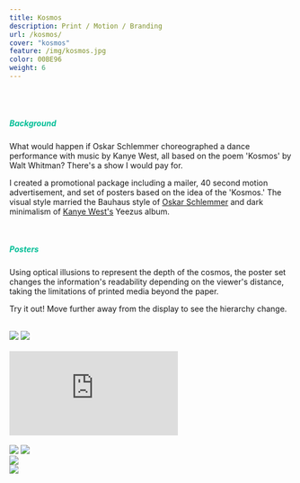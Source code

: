 ```yaml
---
title: Kosmos
description: Print / Motion / Branding
url: /kosmos/
cover: "kosmos"
feature: /img/kosmos.jpg
color: 00BE96
weight: 6
---
```


<br><br>
<h5 style="color: #00BE96">Background</h5>
<p>
What would happen if Oskar Schlemmer choreographed a dance performance with music by Kanye West, all based on the poem 'Kosmos' by Walt Whitman? There's a show I would pay for.
</p><p>
I created a promotional package including a mailer, 40 second motion advertisement, and set of posters based on the idea of the 'Kosmos.' The visual style married the Bauhaus style of <a href="https://www.google.com/search?site=&tbm=isch&source=hp&biw=1920&bih=1002&q=oskar+schlemmer&oq=oskar+schlemmer&gs_l=img.3..0l10.435.2944.0.3205.16.13.0.0.0.0.382.1787.0j4j3j1.8.0....0...1.1.64.img..8.8.1772.0.tVKHcg6x7kI">Oskar Schlemmer</a> and dark minimalism of <a href="https://www.google.com/search?site=&tbm=isch&source=hp&biw=1920&bih=1002&q=Kanye+West+Yeezus&oq=Kanye+West+Yeezus&gs_l=img.3..0l10.368.2832.0.3150.18.16.0.0.0.0.297.2525.0j6j6.12.0....0...1.1.64.img..6.12.2510.0.rr5KWjnw6e4#q=Kanye+West+Yeezus&tbm=isch&tbs=isz:l">Kanye West's</a> Yeezus album.
</p>
<br>
<h5 style="color: #00BE96">Posters</h5>
<p>
Using optical illusions to represent the depth of the cosmos, the poster set changes the information's readability depending on the viewer's distance, taking the limitations of printed media beyond the paper.
</p><p>
Try it out! Move further away from the display to see the hierarchy change.
</p>
<br>
<img src="/img/project-3/Poster.jpg" />

<img src="/img/project-3/Poster_Alternate.jpg" />
<br><br>
<div class="responsive__video">
  <iframe src="https://www.youtube.com/embed/A7ex9IZVI7k?rel=0" frameborder="0" allowfullscreen></iframe>
</div>
<br>
<img src="/img/project-3/KosmosFront.jpg" />

<img src="/img/project-3/KosmosBack.jpg" />

<div class="image__half">
    <div class="half">
        <img src="/img/project-3/KosmosFullFront_vertical.jpg"  />
    </div>
    <div class="half">
    <img src="/img/project-3/KosmosFullBack_vertical.jpg"  />
    </div>
</div>
